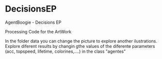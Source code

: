 DecisionsEP
===========
AgentBoogie - Decisions EP

Processing Code for the ArtWork

In the folder data you can change the picture to explore another ilustrations.
Explore diferent results by changin gthe values of the diferente parameters (acc, topspeed, lifetime, colorines,....) in the class "agentes"
